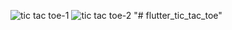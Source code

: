![tic tac toe-1](https://user-images.githubusercontent.com/51951594/112550452-68c99280-8de5-11eb-94ee-1e85f29d7920.PNG)
![tic tac toe-2](https://user-images.githubusercontent.com/51951594/112550455-69fabf80-8de5-11eb-8d6d-a9aea34f3a94.PNG)
"# flutter_tic_tac_toe" 
